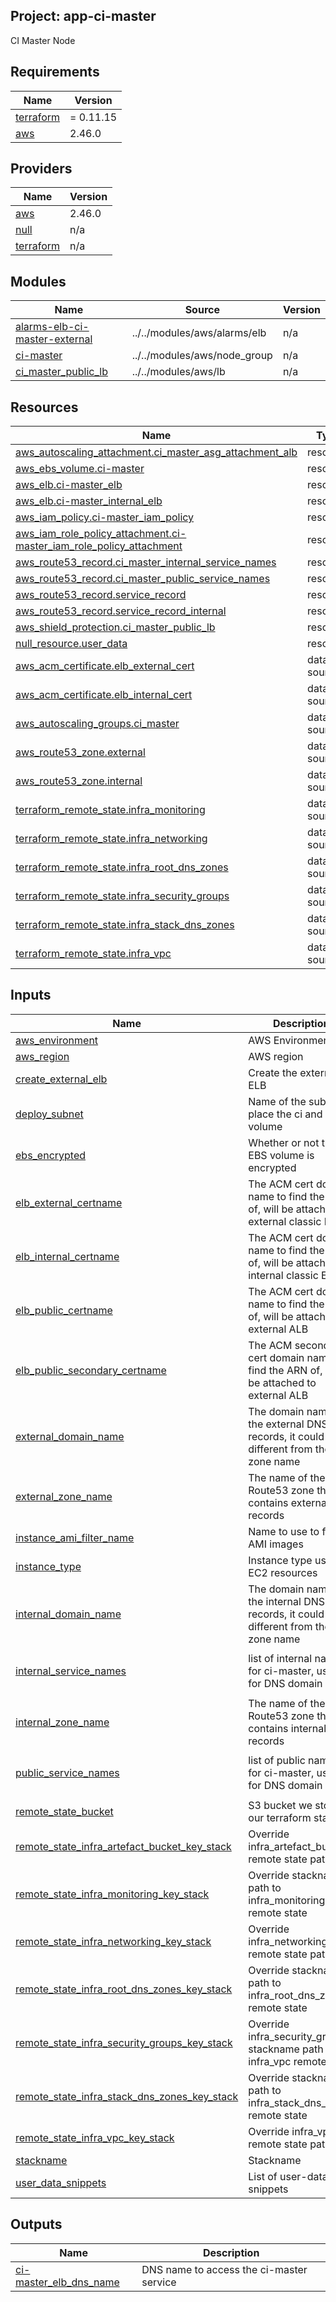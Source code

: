 ## Project: app-ci-master

CI Master Node

## Requirements

| Name | Version |
|------|---------|
| <a name="requirement_terraform"></a> [terraform](#requirement\_terraform) | = 0.11.15 |
| <a name="requirement_aws"></a> [aws](#requirement\_aws) | 2.46.0 |

## Providers

| Name | Version |
|------|---------|
| <a name="provider_aws"></a> [aws](#provider\_aws) | 2.46.0 |
| <a name="provider_null"></a> [null](#provider\_null) | n/a |
| <a name="provider_terraform"></a> [terraform](#provider\_terraform) | n/a |

## Modules

| Name | Source | Version |
|------|--------|---------|
| <a name="module_alarms-elb-ci-master-external"></a> [alarms-elb-ci-master-external](#module\_alarms-elb-ci-master-external) | ../../modules/aws/alarms/elb | n/a |
| <a name="module_ci-master"></a> [ci-master](#module\_ci-master) | ../../modules/aws/node_group | n/a |
| <a name="module_ci_master_public_lb"></a> [ci\_master\_public\_lb](#module\_ci\_master\_public\_lb) | ../../modules/aws/lb | n/a |

## Resources

| Name | Type |
|------|------|
| [aws_autoscaling_attachment.ci_master_asg_attachment_alb](https://registry.terraform.io/providers/hashicorp/aws/2.46.0/docs/resources/autoscaling_attachment) | resource |
| [aws_ebs_volume.ci-master](https://registry.terraform.io/providers/hashicorp/aws/2.46.0/docs/resources/ebs_volume) | resource |
| [aws_elb.ci-master_elb](https://registry.terraform.io/providers/hashicorp/aws/2.46.0/docs/resources/elb) | resource |
| [aws_elb.ci-master_internal_elb](https://registry.terraform.io/providers/hashicorp/aws/2.46.0/docs/resources/elb) | resource |
| [aws_iam_policy.ci-master_iam_policy](https://registry.terraform.io/providers/hashicorp/aws/2.46.0/docs/resources/iam_policy) | resource |
| [aws_iam_role_policy_attachment.ci-master_iam_role_policy_attachment](https://registry.terraform.io/providers/hashicorp/aws/2.46.0/docs/resources/iam_role_policy_attachment) | resource |
| [aws_route53_record.ci_master_internal_service_names](https://registry.terraform.io/providers/hashicorp/aws/2.46.0/docs/resources/route53_record) | resource |
| [aws_route53_record.ci_master_public_service_names](https://registry.terraform.io/providers/hashicorp/aws/2.46.0/docs/resources/route53_record) | resource |
| [aws_route53_record.service_record](https://registry.terraform.io/providers/hashicorp/aws/2.46.0/docs/resources/route53_record) | resource |
| [aws_route53_record.service_record_internal](https://registry.terraform.io/providers/hashicorp/aws/2.46.0/docs/resources/route53_record) | resource |
| [aws_shield_protection.ci_master_public_lb](https://registry.terraform.io/providers/hashicorp/aws/2.46.0/docs/resources/shield_protection) | resource |
| [null_resource.user_data](https://registry.terraform.io/providers/hashicorp/null/latest/docs/resources/resource) | resource |
| [aws_acm_certificate.elb_external_cert](https://registry.terraform.io/providers/hashicorp/aws/2.46.0/docs/data-sources/acm_certificate) | data source |
| [aws_acm_certificate.elb_internal_cert](https://registry.terraform.io/providers/hashicorp/aws/2.46.0/docs/data-sources/acm_certificate) | data source |
| [aws_autoscaling_groups.ci_master](https://registry.terraform.io/providers/hashicorp/aws/2.46.0/docs/data-sources/autoscaling_groups) | data source |
| [aws_route53_zone.external](https://registry.terraform.io/providers/hashicorp/aws/2.46.0/docs/data-sources/route53_zone) | data source |
| [aws_route53_zone.internal](https://registry.terraform.io/providers/hashicorp/aws/2.46.0/docs/data-sources/route53_zone) | data source |
| [terraform_remote_state.infra_monitoring](https://registry.terraform.io/providers/hashicorp/terraform/latest/docs/data-sources/remote_state) | data source |
| [terraform_remote_state.infra_networking](https://registry.terraform.io/providers/hashicorp/terraform/latest/docs/data-sources/remote_state) | data source |
| [terraform_remote_state.infra_root_dns_zones](https://registry.terraform.io/providers/hashicorp/terraform/latest/docs/data-sources/remote_state) | data source |
| [terraform_remote_state.infra_security_groups](https://registry.terraform.io/providers/hashicorp/terraform/latest/docs/data-sources/remote_state) | data source |
| [terraform_remote_state.infra_stack_dns_zones](https://registry.terraform.io/providers/hashicorp/terraform/latest/docs/data-sources/remote_state) | data source |
| [terraform_remote_state.infra_vpc](https://registry.terraform.io/providers/hashicorp/terraform/latest/docs/data-sources/remote_state) | data source |

## Inputs

| Name | Description | Type | Default | Required |
|------|-------------|------|---------|:--------:|
| <a name="input_aws_environment"></a> [aws\_environment](#input\_aws\_environment) | AWS Environment | `string` | n/a | yes |
| <a name="input_aws_region"></a> [aws\_region](#input\_aws\_region) | AWS region | `string` | `"eu-west-1"` | no |
| <a name="input_create_external_elb"></a> [create\_external\_elb](#input\_create\_external\_elb) | Create the external ELB | `bool` | `true` | no |
| <a name="input_deploy_subnet"></a> [deploy\_subnet](#input\_deploy\_subnet) | Name of the subnet to place the ci and EBS volume | `string` | n/a | yes |
| <a name="input_ebs_encrypted"></a> [ebs\_encrypted](#input\_ebs\_encrypted) | Whether or not the EBS volume is encrypted | `string` | n/a | yes |
| <a name="input_elb_external_certname"></a> [elb\_external\_certname](#input\_elb\_external\_certname) | The ACM cert domain name to find the ARN of, will be attached to external classic ELB | `string` | n/a | yes |
| <a name="input_elb_internal_certname"></a> [elb\_internal\_certname](#input\_elb\_internal\_certname) | The ACM cert domain name to find the ARN of, will be attached to internal classic ELB | `string` | n/a | yes |
| <a name="input_elb_public_certname"></a> [elb\_public\_certname](#input\_elb\_public\_certname) | The ACM cert domain name to find the ARN of, will be attached to external ALB | `string` | n/a | yes |
| <a name="input_elb_public_secondary_certname"></a> [elb\_public\_secondary\_certname](#input\_elb\_public\_secondary\_certname) | The ACM secondary cert domain name to find the ARN of, will be attached to external ALB | `string` | `""` | no |
| <a name="input_external_domain_name"></a> [external\_domain\_name](#input\_external\_domain\_name) | The domain name of the external DNS records, it could be different from the zone name | `string` | n/a | yes |
| <a name="input_external_zone_name"></a> [external\_zone\_name](#input\_external\_zone\_name) | The name of the Route53 zone that contains external records | `string` | n/a | yes |
| <a name="input_instance_ami_filter_name"></a> [instance\_ami\_filter\_name](#input\_instance\_ami\_filter\_name) | Name to use to find AMI images | `string` | `""` | no |
| <a name="input_instance_type"></a> [instance\_type](#input\_instance\_type) | Instance type used for EC2 resources | `string` | `"t2.medium"` | no |
| <a name="input_internal_domain_name"></a> [internal\_domain\_name](#input\_internal\_domain\_name) | The domain name of the internal DNS records, it could be different from the zone name | `string` | n/a | yes |
| <a name="input_internal_service_names"></a> [internal\_service\_names](#input\_internal\_service\_names) | list of internal names for ci-master, used for DNS domain | `list` | <pre>[<br>  "ci"<br>]</pre> | no |
| <a name="input_internal_zone_name"></a> [internal\_zone\_name](#input\_internal\_zone\_name) | The name of the Route53 zone that contains internal records | `string` | n/a | yes |
| <a name="input_public_service_names"></a> [public\_service\_names](#input\_public\_service\_names) | list of public names for ci-master, used for DNS domain | `list` | <pre>[<br>  "ci"<br>]</pre> | no |
| <a name="input_remote_state_bucket"></a> [remote\_state\_bucket](#input\_remote\_state\_bucket) | S3 bucket we store our terraform state in | `string` | n/a | yes |
| <a name="input_remote_state_infra_artefact_bucket_key_stack"></a> [remote\_state\_infra\_artefact\_bucket\_key\_stack](#input\_remote\_state\_infra\_artefact\_bucket\_key\_stack) | Override infra\_artefact\_bucket remote state path | `string` | `""` | no |
| <a name="input_remote_state_infra_monitoring_key_stack"></a> [remote\_state\_infra\_monitoring\_key\_stack](#input\_remote\_state\_infra\_monitoring\_key\_stack) | Override stackname path to infra\_monitoring remote state | `string` | `""` | no |
| <a name="input_remote_state_infra_networking_key_stack"></a> [remote\_state\_infra\_networking\_key\_stack](#input\_remote\_state\_infra\_networking\_key\_stack) | Override infra\_networking remote state path | `string` | `""` | no |
| <a name="input_remote_state_infra_root_dns_zones_key_stack"></a> [remote\_state\_infra\_root\_dns\_zones\_key\_stack](#input\_remote\_state\_infra\_root\_dns\_zones\_key\_stack) | Override stackname path to infra\_root\_dns\_zones remote state | `string` | `""` | no |
| <a name="input_remote_state_infra_security_groups_key_stack"></a> [remote\_state\_infra\_security\_groups\_key\_stack](#input\_remote\_state\_infra\_security\_groups\_key\_stack) | Override infra\_security\_groups stackname path to infra\_vpc remote state | `string` | `""` | no |
| <a name="input_remote_state_infra_stack_dns_zones_key_stack"></a> [remote\_state\_infra\_stack\_dns\_zones\_key\_stack](#input\_remote\_state\_infra\_stack\_dns\_zones\_key\_stack) | Override stackname path to infra\_stack\_dns\_zones remote state | `string` | `""` | no |
| <a name="input_remote_state_infra_vpc_key_stack"></a> [remote\_state\_infra\_vpc\_key\_stack](#input\_remote\_state\_infra\_vpc\_key\_stack) | Override infra\_vpc remote state path | `string` | `""` | no |
| <a name="input_stackname"></a> [stackname](#input\_stackname) | Stackname | `string` | n/a | yes |
| <a name="input_user_data_snippets"></a> [user\_data\_snippets](#input\_user\_data\_snippets) | List of user-data snippets | `list` | n/a | yes |

## Outputs

| Name | Description |
|------|-------------|
| <a name="output_ci-master_elb_dns_name"></a> [ci-master\_elb\_dns\_name](#output\_ci-master\_elb\_dns\_name) | DNS name to access the ci-master service |
